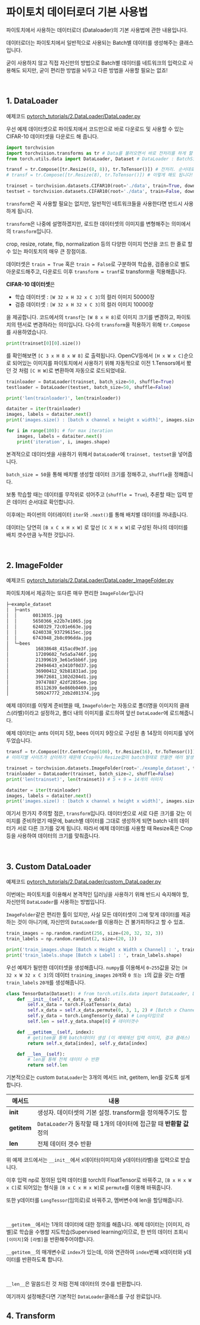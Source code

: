 
# 파이토치 데이터로더 기본 사용법

파이토치에서 사용하는 데이터로더 (Dataloader)의 기본 사용법에 관한 내용입니다.

데이터로더는 파이토치에서 일반적으로 사용되는 Batch별 데이터를 생성해주는 클래스입니다.

굳이 사용하지 않고 직접 자신만의 방법으로 Batch별 데이터를 네트워크의 입력으로 사용해도 되지만, 굳이 편리한 방법을 놔두고 다른 방법을 사용할 필요는 없죠!

<br>

## 1. DataLoader

예제코드 [pytorch_tutorials/2.DataLoader/DataLoader.py](https://github.com/wooni-github/pytorch_tutorials/blob/main/2.DataLoader/DataLoader.py)

우선 예제 데이터셋으로 파이토치에서 코드만으로 바로 다운로드 및 사용할 수 있는 CIFAR-10 데이터셋을 다운로드 해 줍니다.

```python
import torchvision
import torchvision.transforms as tr # Data를 불러오면서 바로 전처리를 하게 할 수 있도록 해줌
from torch.utils.data import DataLoader, Dataset # DataLoader : BatchSize형태로 만들어줌. Dataset : 튜닝에 사용

transf = tr.Compose([tr.Resize((8, 8)), tr.ToTensor()]) # 전처리. 순서대로 작업함 (8,8) resize -> tensor로 전환
# transf = tr.Compose([tr.Resize(8), tr.ToTensor()]) # 이렇게 해도 됩니다!

trainset = torchvision.datasets.CIFAR10(root='./data', train=True, download=True, transform=transf)
testset = torchvision.datasets.CIFAR10(root='./data', train=False, download=True, transform=transf)
```

`transform`은 꼭 사용할 필요는 없지만, 일반적인 네트워크들을 사용한다면 반드시 사용하게 됩니다.

`transform`은 나중에 설명하겠지만, 로드한 데이터셋의 이미지를 변형해주는 의미에서의 `transform`입니다.

crop, resize, rotate, flip, normalization 등의 다양한 이미지 연산을 코드 한 줄로 할 수 있는 파이토치의 매우 큰 장점이죠. 

데이터셋은 `train = True` 혹은 `train = False`로 구분하여 학습용, 검증용으로 별도 아운로드해주고, 다운로드 이후 `transform = tranf`로 transform을 적용해줍니다.

**CIFAR-10 데이터셋**은

* 학습 데이터셋 : `[W 32 x H 32 x C 3]`의 컬러 이미지 50000장
* 검증 데이터셋 : `[W 32 x H 32 x C 3]`의 컬러 이미지 10000장

을 제공합니다. 코드에서의 `transf`는 `[W 8 x H 8]`로 이미지 크기를 변경하고, 파이토치의 텐서로 변경하라는 의미입니다. 다수의 `transform`을 적용하기 위해 `tr.Compose`를 사용하였습니다.

```python
print(trainset[0][0].size())
```

를 확인해보면 `[C 3 x H 8 x W 8]` 로 출력됩니다. OpenCV등에서 `[H x W x C]`순으로 되어있는 이미지를 파이토치에서 사용하기 위해 자동적으로 이전 1.Tensors에서 봤던 것 처럼 `[C H W]`로 변환하여 자동으로 로드되었네요.

 
```python
trainloader = DataLoader(trainset, batch_size=50, shuffle=True)
testloader = DataLoader(testset, batch_size=50, shuffle=False)

print('len(trainloader)', len(trainloader))

dataiter = iter(trainloader)
images, labels = dataiter.next()
print('images.size() : [batch x channel x height x width]', images.size())

for i in range(100): # for max iteration
    images, labels = dataiter.next()
    print('iteration', i, images.shape)
```

본격적으로 데이터셋을 사용하기 위해서 `DataLoader`에 `trainset, testset`을 넣어줍니다.

`batch_size = 50`을 통해 배치별 생성할 데이터 크기를 정해주고, `shuffle`을 정해줍니다.

보통 학습할 때는 데이터를 무작위로 섞어주고 (`shuffle = True`), 추론할 때는 입력 받은 데이터 순서대로 확인합니다.

이후에는 파이썬의 이터레이터 `iter`와 `.next()`를 통해 배치별 데이터를 꺼내줍니다.

데이터는 당연히 `[B x C x H x W]` 로 앞선 `[C X H x W]`로 구성된 하나의 데이터를 배치 갯수만큼 누적한 것입니다.



<br>

## 2. ImageFolder

예제코드 [pytorch_tutorials/2.DataLoader/DataLoader_ImageFolder.py](https://github.com/wooni-github/pytorch_tutorials/blob/main/2.DataLoader/DataLoader_ImageFolder.py)

파이토치에서 제공하는 또다른 매우 편리한 `ImageFolder`입니다

```sh
├─example_dataset
│  ├─ants
│  │      0013035.jpg
│  │      5650366_e22b7e1065.jpg
│  │      6240329_72c01e663e.jpg
│  │      6240338_93729615ec.jpg
│  │      6743948_2b8c096dda.jpg
│  └─bees
│          16838648_415acd9e3f.jpg
│          17209602_fe5a5a746f.jpg
│          21399619_3e61e5bb6f.jpg
│          29494643_e3410f0d37.jpg
│          36900412_92b81831ad.jpg
│          39672681_1302d204d1.jpg
│          39747887_42df2855ee.jpg
│          85112639_6e860b0469.jpg
│          509247772_2db2d01374.jpg
```

예제 데이터를 이렇게 준비했을 때, `ImageFolder`는 자동으로 폴더명을 이미지의 클래스(라벨)이라고 설정하고, 폴더 내의 이미지를 로드하여 앞선 `DataLoader`에 로드해줍니다.

예제 데이터는 ants 이미지 5장, bees 이미지 9장으로 구성된 총 14장의 이미지를 넣어두었습니다.


 ```python
transf = tr.Compose([tr.CenterCrop(100), tr.Resize(16), tr.ToTensor()])
# 이미지별 사이즈가 상이하기 때문에 Crop이나 Resize없이 batch형태로 만들면 에러 발생

trainset = torchvision.datasets.ImageFolder(root='./example_dataset', transform=transf)
trainloader = DataLoader(trainset, batch_size=2, shuffle=False)
print('len(trainset)', len(trainset)) # 5 + 9 = 14개의 이미지

dataiter = iter(trainloader)
images, labels = dataiter.next()
print('images.size() : [batch x channel x height x width]', images.size())
```

여기서 한가지 주의할 점은, `transform`입니다. 데이터셋으로 서로 다른 크기를 갖는 이미지를 준비하였기 때문에, batch별 데이터를 그대로 생성하게 되면 batch 내의 데이터가 서로 다른 크기를 갖게 됩니다. 따라서 예제 데이터를 사용할 때 Resize혹은 Crop등을 사용하여 데이터의 크기를 맞춰줍니다.


<br>

## 3. Custom DataLoader

예제코드 [pytorch_tutorials/2.DataLoader/custom_DataLoader.py](https://github.com/wooni-github/pytorch_tutorials/blob/main/2.DataLoader/custom_DataLoader.py)

이번에는 파이토치를 이용해서 본격적인 딥러닝을 사용하기 위해 반드시 숙지해야 할, 자신만의 `DataLoader`를 사용하는 방법입니다.

`ImageFolder`같은 편리한 툴이 있지만, 사실 모든 데이터셋이 그에 맞게 데이터를 제공하는 것이 아니기에, 자신만의 `DataLoader`를 이용하는 건 불가피하다고 할 수 있죠.


```python
train_images = np.random.randint(256, size=(20, 32, 32, 3))
train_labels = np.random.randint(2, size=(20, 1)) 

print('train_images.shape [Batch x Height x Width x Channel] : ', train_images.shape)
print('train_labels.shape [Batch x Label] : ', train_labels.shape)
```

우선 예제가 될만한 데이터셋을 생성해줍니다. `numpy`를 이용해서 `0~255`값을 갖는 `[H 32 x W 32 x C 3]`의 데이터 `training_images` `20개`와 `0 또는 1`의 값을 갖는 라벨 `train_labels` `20개`를 생성해줍니다.  


```python
class TensorData(Dataset): # from torch.utils.data import DataLoader, Dataset 의 Dataset을 상속받음
    def __init__(self, x_data, y_data):
        self.x_data = torch.FloatTensor(x_data)
        self.x_data = self.x_data.permute(0, 3, 1, 2) # [Batch x Channel x Width x Height]로 바꿔줌
        self.y_data = torch.LongTensor(y_data) # Long타입으로
        self.len = self.y_data.shape[0] # 데이터갯수

    def __getitem__(self, index):
        # getitem을 통해 batch데이터 생성 (이 예제에선 입력 이미지, 결과 클래스)
        return self.x_data[index], self.y_data[index]

    def __len__(self):
        # len을 통해 전체 데이터 수 반환
        return self.len
```

기본적으로는 custom `DataLoader`는 3개의 메서드 init, getitem, len를 갖도록 설계합니다.


메서드|내용|
---|---|
__init__|생성자. 데이터셋의 기본 설정. transform을 정의해주기도 함|
__getitem__|`DataLoader`가 동작할 때 1개의 데이터에 접근할 때 **반환할 값** 정의|
__len__|전체 데이터 갯수 반환|

위 예제 코드에서는 `__init__`에서 x데이터(이미지)와 y데이터(라벨)을 입력으로 받습니다.

이후 입력 np로 정의된 입력 데이터를 torch의 FloatTensor로 바꿔주고, `[B x H x W x C]`로 되어있는 형식을 `[B x C x H x W]`로 `permute`를 이용해 바꿔줍니다.

또한 y데이터를 `LongTessor`(임의로)로 바꿔주고, 멤버변수에 len을 할당해줍니다.

<br>

`__getitem__`에서는 1개의 데이터에 대한 정의를 해줍니다. 예제 데이터는 [이미지, 라벨]로 학습을 수행할 지도학습(Supervised learning)이므로, 한 번의 데이터 조회시 `[이미지]`와 `[라벨]`을 반환해주어야합니다.

`__getitem__`의 매개변수로 `index`가 있는데, 이와 연관하여 `index`번째 x데이터와 y데이터를 반환하도록 합니다.

<br>

`__len__`은 말씀드린 것 처럼 전체 데이터의 갯수를 반환합니다.

여기까지 설정해준다면 기본적인 `DataLoader`클래스를 구성 완료입니다.


## 4. Transform




